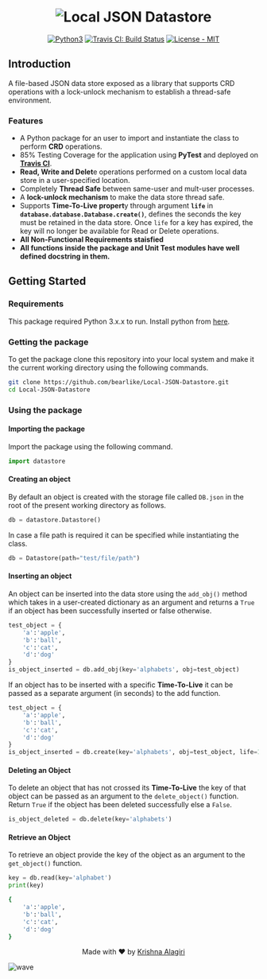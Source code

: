 <h1 align="center">
  <img alt="Local JSON Datastore" src="https://i.imgur.com/xmSiakK.png" />
</h1>
<p align="center">
<a href="https://www.python.org/dev/peps/pep-0494/"><img title="Python3" src="https://img.shields.io/badge/Python-3-yellow"></a>
<a href="https://travis-ci.com/github/bearlike/Local-JSON-Datastore"><img title="Travis CI: Build Status" src="https://api.travis-ci.com/bearlike/Local-JSON-Datastore.svg?branch=main"></a>
<a href="LICENSE"><img title="License - MIT" src="https://img.shields.io/badge/License-MIT-brightgreen"></a>
</p>

## Introduction
A file-based JSON data store exposed as a library that supports CRD operations with a lock-unlock mechanism to establish a thread-safe environment.

### Features
- A Python package for an user to import and instantiate the class to perform **CRD** operations.
- 85% Testing Coverage for the application using **PyTest** and deployed on [**Travis CI**](https://travis-ci.com/github/bearlike/Local-JSON-Datastore).
- **Read, Write and Delet**e operations performed on a custom local data store in a user-specified location.
- Completely **Thread Safe** between same-user and mult-user processes. 
- A **lock-unlock mechanism** to make the data store thread safe.
- Supports **Time-To-Live propert**y through argument **`life`** in **`database.database.Database.create()`**, defines the seconds the key must be retained in the data store. Once `life` for a key has expired, the key will no longer be available for Read or Delete operations.
- **All Non-Functional Requirements staisfied**
- **All functions inside the package and Unit Test modules have well defined docstring in them.** 

## Getting Started
### Requirements

This package required Python 3.x.x to run. Install python from [here](https://www.python.org/).

### Getting the package

To get the package clone this repository into your local system and make it the current working directory using the following commands.

```bash
git clone https://github.com/bearlike/Local-JSON-Datastore.git
cd Local-JSON-Datastore
```

### Using the package

####  Importing the package

Import the package using the following command.

```python
import datastore
```

#### Creating an object

By default an object is created with the storage file called `DB.json` in the root of the present working directory as follows.

```python
db = datastore.Datastore()
```

In case a file path is required it can be specified while instantiating the class.

```python
db = Datastore(path="test/file/path")
```

#### Inserting an object

An object can be inserted into the data store using the `add_obj()` method which takes in a user-created dictionary as an argument and returns a `True` if an object has been successfully inserted or false otherwise.

```python
test_object = {
    'a':'apple',
    'b':'ball',
    'c':'cat',
    'd':'dog'
}
is_object_inserted = db.add_obj(key='alphabets', obj=test_object)
```

 If an object has to be inserted with a specific **Time-To-Live** it can be passed as a separate argument (in seconds) to the add function. 

```python
test_object = {
    'a':'apple',
    'b':'ball',
    'c':'cat',
    'd':'dog'
}
is_object_inserted = db.create(key='alphabets', obj=test_object, life=100)
```

#### Deleting an Object

To delete an object that has not crossed its **Time-To-Live** the key of that object can be passed as an argument to the `delete_object()` function. Return `True` if the object has been deleted successfully else a `False`.

```python
is_object_deleted = db.delete(key='alphabets')
```

#### Retrieve an Object

To retrieve an object provide the key of the object as an argument to the `get_object()` function.

```python
key = db.read(key='alphabet')
print(key)
```

```bash
{
    'a':'apple',
    'b':'ball',
    'c':'cat',
    'd':'dog'
}
```

<p align="center">
  Made with ❤️ by <a href="https://github.com/bearlike">Krishna Alagiri</a>
</p>

![wave](http://cdn.thekrishna.in/img/common/border.png)

